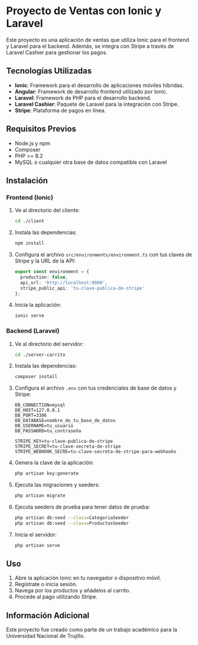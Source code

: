# Proyecto de Ventas con Ionic y Laravel

Este proyecto es una aplicación de ventas que utiliza Ionic para el frontend y Laravel para el backend. Además, se integra con Stripe a través de Laravel Cashier para gestionar los pagos.

## Tecnologías Utilizadas

- **Ionic**: Framework para el desarrollo de aplicaciones móviles híbridas.
- **Angular**: Framework de desarrollo frontend utilizado por Ionic.
- **Laravel**: Framework de PHP para el desarrollo backend.
- **Laravel Cashier**: Paquete de Laravel para la integración con Stripe.
- **Stripe**: Plataforma de pagos en línea.

## Requisitos Previos

- Node.js y npm
- Composer
- PHP >= 8.2
- MySQL o cualquier otra base de datos compatible con Laravel

## Instalación

### Frontend (Ionic)

1. Ve al directorio del cliente:
    ```sh
    cd ./client
    ```

2. Instala las dependencias:
    ```sh
    npm install
    ```

3. Configura el archivo `src/environments/environment.ts` con tus claves de Stripe y la URL de la API:
    ```ts
    export const environment = {
      production: false,
      api_url: 'http://localhost:8000',
      stripe_public_api: 'tu-clave-publica-de-stripe'
    };
    ```

4. Inicia la aplicación:
    ```sh
    ionic serve
    ```

### Backend (Laravel)

1. Ve al directorio del servidor:
    ```sh
    cd ./server-carrito
    ```

2. Instala las dependencias:
    ```sh
    composer install
    ```

3. Configura el archivo `.env` con tus credenciales de base de datos y Stripe:
    ```env
    DB_CONNECTION=mysql
    DB_HOST=127.0.0.1
    DB_PORT=3306
    DB_DATABASE=nombre_de_tu_base_de_datos
    DB_USERNAME=tu_usuario
    DB_PASSWORD=tu_contraseña

    STRIPE_KEY=tu-clave-publica-de-stripe
    STRIPE_SECRET=tu-clave-secreta-de-stripe
    STRIPE_WEBHOOK_SECRE=tu-clave-secreta-de-stripe-para-webhooks
    ```

4. Genera la clave de la aplicación:
    ```sh
    php artisan key:generate
    ```

5. Ejecuta las migraciones y seeders:
    ```sh
    php artisan migrate
    ```
6. Ejecuta seeders de prueba para tener datos de prueba:
    ```sh
    php artisan db:seed --class=CategoriaSeeder
    php artisan db:seed --class=ProductosSeeder
    ```

7. Inicia el servidor:
    ```sh
    php artisan serve
    ```

## Uso

1. Abre la aplicación Ionic en tu navegador o dispositivo móvil.
2. Regístrate o inicia sesión.
3. Navega por los productos y añádelos al carrito.
4. Procede al pago utilizando Stripe.

## Información Adicional

Este proyecto fue creado como parte de un trabajo académico para la Universidad Nacional de Trujillo.